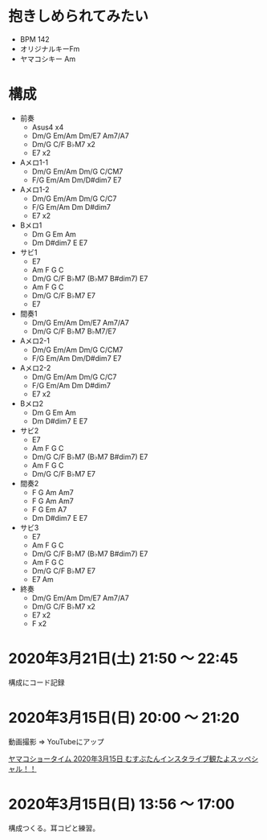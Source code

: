 # 抱きしめられてみたい

- BPM 142
- オリジナルキーFm
- ヤマコシキー Am

# 構成

- 前奏
  - Asus4 x4
  - Dm/G Em/Am Dm/E7 Am7/A7
  - Dm/G C/F B♭M7 x2
  - E7 x2
- Aメロ1-1
  - Dm/G Em/Am Dm/G C/CM7
  - F/G Em/Am Dm/D#dim7 E7
- Aメロ1-2
  - Dm/G Em/Am Dm/G C/C7
  - F/G Em/Am Dm D#dim7
  - E7 x2
- Bメロ1
  - Dm G Em Am
  - Dm D#dim7 E E7
- サビ1
  - E7
  - Am F G C
  - Dm/G C/F B♭M7   (B♭M7 B#dim7) E7 
  - Am F G C
  - Dm/G C/F B♭M7 E7
  - E7
- 間奏1
  - Dm/G Em/Am Dm/E7 Am7/A7
  - Dm/G C/F B♭M7 B♭M7/E7
- Aメロ2-1
  - Dm/G Em/Am Dm/G C/CM7
  - F/G Em/Am Dm/D#dim7 E7
- Aメロ2-2
  - Dm/G Em/Am Dm/G C/C7
  - F/G Em/Am Dm D#dim7
  - E7 x2
- Bメロ2
  - Dm G Em Am
  - Dm D#dim7 E E7
- サビ2
  - E7
  - Am F G C
  - Dm/G C/F B♭M7   (B♭M7 B#dim7) E7 
  - Am F G C
  - Dm/G C/F B♭M7 E7
- 間奏2
  - F G Am Am7
  - F G Am Am7
  - F G Em A7
  - Dm D#dim7 E E7
- サビ3
  - E7
  - Am F G C
  - Dm/G C/F B♭M7   (B♭M7 B#dim7) E7 
  - Am F G C
  - Dm/G C/F B♭M7 E7
  - E7 Am
- 終奏
  - Dm/G Em/Am Dm/E7 Am7/A7
  - Dm/G C/F B♭M7 x2
  - E7 x2
  - F x2

# 2020年3月21日(土) 21:50 ～ 22:45

構成にコード記録

# 2020年3月15日(日) 20:00 ～ 21:20

動画撮影 ⇒ YouTubeにアップ

[ヤマコショータイム 2020年3月15日 むすぶたんインスタライブ観たよスッペシャル！！](https://www.youtube.com/watch?v=PtJ_92vNOmg)

# 2020年3月15日(日) 13:56 ～ 17:00

構成つくる。耳コピと練習。
